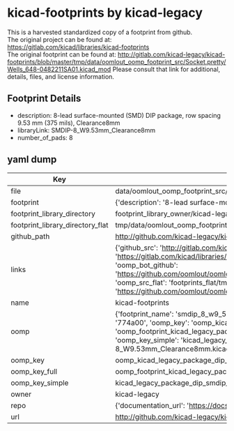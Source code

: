 # kicad-footprints by kicad-legacy  
This is a harvested standardized copy of a footprint from github.  
The original project can be found at:  
https://gitlab.com/kicad/libraries/kicad-footprints  
The original footprint can be found at:
http://gitlab.com/kicad-legacy/kicad-footprints/blob/master/tmp/data/oomlout_oomp_footprint_src/Socket.pretty/Wells_648-0482211SA01.kicad_mod
Please consult that link for additional, details, files, and license information.  
## Footprint Details
* description: 8-lead surface-mounted (SMD) DIP package, row spacing 9.53 mm (375 mils), Clearance8mm  
* libraryLink: SMDIP-8_W9.53mm_Clearance8mm  
* number_of_pads: 8  
## yaml dump  
| Key | Value |  
| --- | --- |  
| file | data/oomlout_oomp_footprint_src/kicad-footprints/Package_DIP.pretty/SMDIP-8_W9.53mm_Clearance8mm.kicad_mod |  
| footprint | {'description': '8-lead surface-mounted (SMD) DIP package, row spacing 9.53 mm (375 mils), Clearance8mm', 'libraryLink': 'SMDIP-8_W9.53mm_Clearance8mm', 'number_of_pads': 8} |  
| footprint_library_directory | footprint_library_owner/kicad-legacy_kicad-footprints |  
| footprint_library_directory_flat | tmp/data/oomlout_oomp_footprint_src/footprints_flat/kicad_legacy_package_dip_smdip_8_w9_53mm_clearance8mm/working |  
| github_path | http://github.com/kicad-legacy/kicad-footprints/blob/master/tmp/data/oomlout_oomp_footprint_src/Package_DIP.pretty/SMDIP-8_W9.53mm_Clearance8mm.kicad_mod |  
| links | {'github_src': 'http://gitlab.com/kicad-legacy/kicad-footprints/blob/master/tmp/data/oomlout_oomp_footprint_src/Socket.pretty/Wells_648-0482211SA01.kicad_mod', 'github_src_repo': 'https://gitlab.com/kicad/libraries/kicad-footprints', 'oomp_bot': 'tmp/data/oomlout_oomp_footprint_src/footprints/kicad_legacy_package_dip_smdip_8_w9_53mm_clearance8mm/working', 'oomp_bot_github': 'https://github.com/oomlout/oomlout_oomp_footprint_bot/tree/main/tmp/data/oomlout_oomp_footprint_src/footprints/kicad_legacy_package_dip_smdip_8_w9_53mm_clearance8mm/working', 'oomp_src_flat': 'footprints_flat/tmp/data/oomlout_oomp_footprint_src/footprints_flat/kicad_legacy_package_dip_smdip_8_w9_53mm_clearance8mm/working', 'oomp_src_flat_github': 'https://github.com/oomlout/oomlout_oomp_footprint_src/tree/main/tmp/data/oomlout_oomp_footprint_src/footprints_flat/kicad_legacy_package_dip_smdip_8_w9_53mm_clearance8mm/working'} |  
| name | kicad-footprints |  
| oomp | {'footprint_name': 'smdip_8_w9_53mm_clearance8mm', 'library_name': 'package_dip', 'md5': '774a00faa854af352cea81f206d9b3f6', 'md5_10': '774a00faa8', 'md5_5': '774a0', 'md5_6': '774a00', 'oomp_key': 'oomp_kicad_legacy_package_dip_smdip_8_w9_53mm_clearance8mm', 'oomp_key_extra': 'oomp_footprint_kicad_legacy_package_dip_smdip_8_w9_53mm_clearance8mm', 'oomp_key_full': 'oomp_footprint_kicad_legacy_package_dip_smdip_8_w9_53mm_clearance8mm_774a00', 'oomp_key_simple': 'kicad_legacy_package_dip_smdip_8_w9_53mm_clearance8mm', 'original_filename': 'data/oomlout_oomp_footprint_src/kicad-footprints/Package_DIP.pretty/SMDIP-8_W9.53mm_Clearance8mm.kicad_mod', 'owner_name': 'kicad_legacy'} |  
| oomp_key | oomp_kicad_legacy_package_dip_smdip_8_w9_53mm_clearance8mm |  
| oomp_key_full | oomp_footprint_kicad_legacy_package_dip_smdip_8_w9_53mm_clearance8mm |  
| oomp_key_simple | kicad_legacy_package_dip_smdip_8_w9_53mm_clearance8mm |  
| owner | kicad-legacy |  
| repo | {'documentation_url': 'https://docs.github.com/rest/repos/repos#get-a-repository', 'message': 'Not Found'} |  
| url | http://github.com/kicad-legacy/kicad-footprints |  

